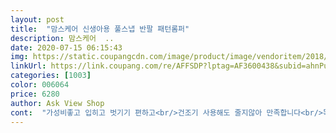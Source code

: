 ```yaml
---
layout: post 
title:  "맘스케어 신생아용 풀스냅 반팔 패턴롬퍼" 
description: 맘스케어  ..
date: 2020-07-15 06:15:43 
img: https://static.coupangcdn.com/image/product/image/vendoritem/2018/08/14/3732885434/84df0d73-dead-41af-8c6b-4ac4ad69ac02.jpg 
linkUrl: https://link.coupang.com/re/AFFSDP?lptag=AF3600438&subid=ahnPublicAsk&pageKey=96837748&itemId=297923854&vendorItemId=3732885434&traceid=V0-113-9f7d6e4f5c901534 
categories: [1003] 
color: 006064 
price: 6280 
author: Ask View Shop 
cont:  "가성비좋고 입히고 벗기기 편하고<br/>건조기 사용해도 줄지않아 만족합니다<br/>똑딱이부분이 쇠라서 그건좀 아쉬운데<br/>면이 도톰해요<br/>사이즈 넉넉한편이고<br/>색깔도 이쁘고  입기 편하고  좋아요.<br/>  좀넉넉하게 입히세요.<br/><br/>손싸개하고 밤에는 스와들업입혀서 재우고 있어요<br/>아이는 60일 5키로 후반대인데 잘 맞아요<br/>오래 입힐 수 있겠어요<br/>이쁩니다 요즘 날씨에 낮에 이거 하나입히고<br/>" 
---
```

